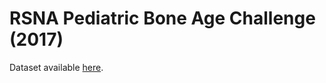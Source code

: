 # RSNA Pediatric Bone Age Challenge (2017)

Dataset available [here](https://www.rsna.org/rsnai/ai-image-challenge/rsna-pediatric-bone-age-challenge-2017).
